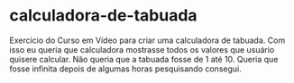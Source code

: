 # calculadora-de-tabuada

Exercicio do Curso em Vídeo para criar uma calculadora de tabuada. Com isso eu queria que calculadora mostrasse todos os valores que usuário quisere calcular. 
Não queria que a tabuada fosse de 1 até 10. Queria que fosse infinita depois de algumas horas pesquisando consegui.
